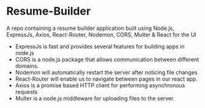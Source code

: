 # Resume-Builder
A repo containing a resume builder application built using Node.js, ExpressJs, Axios, React-Router, Nodemon, CORS, Multer & React for the UI

- ExpressJs is fast and provides several features for building apps in node.js
- CORS is a node.js package that allows communication between different domains.
- Nodemon will automatically restart the server after noticing file changes
- React-Router will enable us to navigate between pages in our react app.
- Axios is a promise based HTTP client for performing asynchronous requests
- Multer is a node.js middleware for uploading files to the server.
